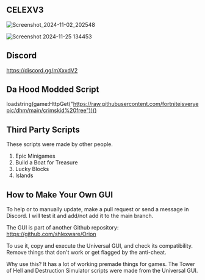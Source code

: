 CELEXV3
--------------------------------------------------------------


![Screenshot_2024-11-02_202548](https://github.com/user-attachments/assets/96b0dece-bdf0-4ec1-9d83-9d13f69a0e63)






![Screenshot 2024-11-25 134453](https://github.com/user-attachments/assets/04df0a75-7fdf-4cd1-adad-42e7afd8ca70)


Discord 
-------------------------------------
https://discord.gg/mXxxdV2 


Da Hood Modded Script
--------------------------------------------------
loadstring(game:HttpGet("https://raw.githubusercontent.com/fortniteisveryepic/dhm/main/crimskid%20free"))()





Third Party Scripts
-----------------------------------------------
These scripts were made by other people.

1. Epic Minigames
2. Build a Boat for Treasure
3. Lucky Blocks
4. Islands




How to Make Your Own GUI
-----------------------------------------------

To help or to manually update, make a pull request or send a message in Discord. I will test it and add/not add it to the main branch.

The GUI is part of another Github repository: https://github.com/shlexware/Orion

To use it, copy and execute the Universal GUI, and check its compatibility. Remove things that don't work or get flagged by the anti-cheat.

Why use this? It has a lot of working premade things for games. The Tower of Hell and Destruction Simulator scripts were made from the Universal GUI.
